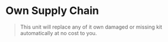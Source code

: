 # Own Supply Chain

> This unit will replace any of it own damaged or missing kit automatically at no cost to you.
